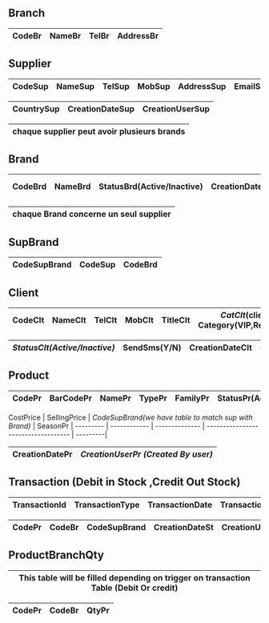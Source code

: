 ## Branch
CodeBr | NameBr	| TelBr	| AddressBr |
------ | ------ | ----- | --------- |

## Supplier
CodeSup | NameSup | TelSup | MobSup | AddressSup | EmailSup | StatusSup(Active/Inactive) |
------- | ------- | ------ | ------ | ---------- | -------- | -------------------------- | 

CountrySup | CreationDateSup | CreationUserSup |
---------- | --------------- | --------------- |

chaque supplier peut avoir plusieurs brands | 
------------------------------------------- |
 
## Brand
CodeBrd | NameBrd | StatusBrd(Active/Inactive) | CreationDateBrd | *CreationUserBrd(Created by User* |
------- | ------- | -------------------------- | --------------- | --------------------------------- |

chaque Brand concerne un seul supplier  |
--------------------------------------- |

## SupBrand
CodeSupBrand | CodeSup | CodeBrd |
------------ | ------- | ------- |

## Client
CodeClt | NameClt | TelClt | MobClt | TitleClt | *CatClt*(client Category(VIP,Regular...) | AddressClt | EmailClt | 
------- | ------- | ------ | ------ | -------- | ---------------------------------------- | ---------- | -------- | 

*StatusClt(Active/Inactive)* | SendSms(Y/N) | CreationDateClt | *CreationUserClt* | 
---------------------------- | ------------ | --------------- | ----------------- |

## Product
CodePr | BarCodePr | NamePr | TypePr | FamilyPr | StatusPr(Active/Inactive) | *MadeInPr* | CodeBr |
-------| --------- | ------ | ------ | -------- | ------------------------- | ---------- | ------ |

CostPrice | SellingPrice | *CodeSupBrand(we have table to match sup with Brand)* | SeasonPr | 
--------- | ------------ | -------------- |  ----------------------------------- | ---------| 

CreationDatePr  | *CreationUserPr (Created By user)*  | 
--------------- | ----------------------------------- |

## Transaction (Debit in Stock ,Credit Out Stock)
TransactionId | TransactionType | TransactionDate | TransactionNo | TransactionDbCr |
------------- | --------------- | --------------- | ------------- | --------------- |

CodePr | CodeBr | CodeSupBrand | CreationDateSt | CreationUserSt |
-----  | ------ | ------------ | -------------- | -------------- | 

## ProductBranchQty 
This table will be filled depending on trigger on transaction Table (Debit Or credit) |
------------------------------------------------------------------------------------- |

CodePr | CodeBr | QtyPr |
------ | ------ | ----- |
